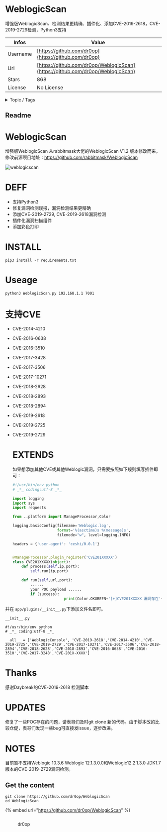 # WeblogicScan

增强版WeblogicScan、检测结果更精确、插件化、添加CVE-2019-2618，CVE-2019-2729检测，Python3支持

| Infos    | Value                                                              |
| -------- | -------------------------------------------------------------------|
| Username | [https://github.com/dr0op](https://github.com/dr0op) |
| Url      | [https://github.com/dr0op/WeblogicScan](https://github.com/dr0op/WeblogicScan)                                               |
| Stars    | 868                                                          |
| License  | No License                                                        |

<details>

<summary>Topic / Tags</summary>



</details>

## Readme

# WeblogicScan

增强版WeblogicScan 从rabbitmask大佬的WeblogicScan V1.2 版本修改而来。 修改前源项目地址：https://github.com/rabbitmask/WeblogicScan

![weblogicscan](weblogicscan.png)

# DEFF

* 支持Python3
* 修复漏洞检测误报，漏洞检测结果更精确
* 添加CVE-2019-2729, CVE-2019-2618漏洞检测
* 插件化漏洞扫描组件
* 添加彩色打印

# INSTALL

```
pip3 install -r requirements.txt
```

# Useage

```
python3 WeblogicScan.py 192.168.1.1 7001
```

# 支持CVE

* CVE-2014-4210

* CVE-2016-0638

* CVE-2016-3510

* CVE-2017-3428

* CVE-2017-3506

* CVE-2017-10271

* CVE-2018-2628

* CVE-2018-2893

* CVE-2018-2894

* CVE-2019-2618

* CVE-2019-2725

* CVE-2019-2729

  

  # EXTENDS

  如果想添加其他CVE或其他Weblogic漏洞，只需要按照如下规则填写插件即可：

  ```python
  #!/usr/bin/env python
  # _*_ coding:utf-8 _*_
  
  import logging
  import sys
  import requests
  
  from ..platform import ManageProcessor,Color
  
  logging.basicConfig(filename='Weblogic.log',
                      format='%(asctime)s %(message)s',
                      filemode="w", level=logging.INFO)
  
  headers = {'user-agent': 'ceshi/0.0.1'}
  
  
  @ManageProcessor.plugin_register('CVE201XXXXX')
  class CVE201XXXXX(object):
      def process(self,ip,port):
          self.run(ip,port)
  
      def run(self,url,port):
          ......
          your POC payload ......
          if (success):
  						 print(Color.OKGREEN+'[+]CVE201XXXXX 漏洞存在'+Color.ENDC)
  ```

  

并在 `app/plugins/__init__.py`下添加文件名即可。

`__init__.py`

```
#!/usr/bin/env python
# _*_ coding:utf-8 _*_

__all__ = ['WeblogicConsole', 'CVE-2019-2618','CVE-2014-4210','CVE-2019-2725','CVE-2019-2729','CVE-2017-10271','CVE-2017-3506','CVE-2018-2894','CVE-2018-2628','CVE-2018-2893','CVE-2016-0638','CVE-2016-3510','CVE-2017-3248','CVE-201X-XXXX']
```



# Thanks

感谢Daybreak的CVE-2019-2618 检测脚本

# UPDATES

修复了一些POC存在的问题，请表哥们及时git clone 新的代码。由于脚本改的比较仓促，表哥们发现一些bug可直接发issue，逐步改进。

# NOTES

目前暂不支持Weblogic 10.3.6   Weblogic 12.1.3.0.0和Weblogic12.2.1.3.0  JDK1.7版本的CVE-2019-2729漏洞检测。


## Get the content

```
git clone https://github.com/dr0op/WeblogicScan
cd WeblogicScan
```

{% embed url="https://github.com/dr0op/WeblogicScan" %}

<figure><img src="https://avatars.githubusercontent.com/u/21166816?v=4" alt=""><figcaption><p>dr0op</p></figcaption></figure>
